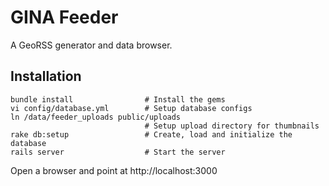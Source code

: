 # GINA Feeder

A GeoRSS generator and data browser.

## Installation

    bundle install                # Install the gems
    vi config/database.yml        # Setup database configs
    ln /data/feeder_uploads public/uploads
                                  # Setup upload directory for thumbnails
    rake db:setup                 # Create, load and initialize the database
    rails server                  # Start the server
    
Open a browser and point at http://localhost:3000
